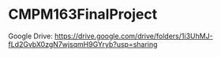 # CMPM163FinalProject

Google Drive: https://drive.google.com/drive/folders/1i3UhMJ-fLd2GvbX0zgN7wjsqmH9GYryb?usp=sharing
